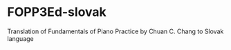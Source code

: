 # FOPP3Ed-slovak
Translation of Fundamentals of Piano Practice by Chuan C. Chang to Slovak language
